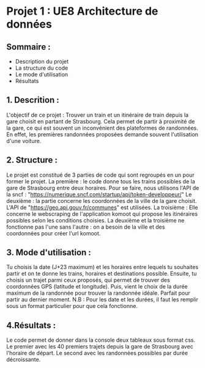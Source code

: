 # Projet 1 : UE8 Architecture de données

## Sommaire :
 -  Description du projet 
 -  La structure du code
 - Le mode d'utilisation
 - Résultats

## 1. Descrition :
L'objectif de ce projet :
Trouver un train et un itinéraire de train depuis la gare choisit en partant de Strasbourg. Cela permet de partir à proximité de la gare, ce qui est souvent un inconvénient des plateformes de randonnées. En effet, les premières randonnées proposées demande souvent l'utilisation d'une voiture.

## 2. Structure : 
Le projet est constitué de 3 parties de code qui sont regroupés en un pour former le projet.
La première :  le code donne tous les trains possibles de la gare de Strasbourg entre deux horaires. Pour se faire, nous utilisons l'API de la sncf : "https://numerique.sncf.com/startup/api/token-developpeur/"
Le deuxième : la partie concerne les coordonnées de la ville de la gare choisit. L'API de "https://geo.api.gouv.fr/communes" est utilisées.
La troisième : Elle concerne le webscraping de l'application komoot qui propose les itinéraires possibles selon les conditions choisies.
La deuxième et la troisième ne fonctionne pas l'une sans l'autre : on a besoin de la ville et des coordonnées pour créer l'url komoot.

## 3. Mode d'utilisation :
Tu choisis la date (J+23 maximum) et les horaires entre lequels tu souhaites partir et on te donne les trains, horaires et destinations possible. Ensuite, tu choisis un trajet parmi ceux proposés, qui permet de trouver des coordonnées GPS (latitude et longitude).  Puis, vient le choix de la durée maximum de la randonnée pour trouver la randonnée idéale. Parfait pour partir au dernier moment.
N.B : Pour les date et les durées, il faut les remplir sous un format particulier pour que cela fonctionne.

## 4.Résultats : 
Le code permet de donner dans la console deux tableaux sous format css. Le premier avec les 40 premiers trajets depuis la gare de Strasbourg avec l'horaire de départ.
Le second avec les randonnées possibles par durée décroissante. 
